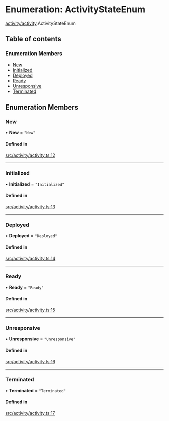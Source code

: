 # Enumeration: ActivityStateEnum

[activity/activity](../modules/activity_activity).ActivityStateEnum

## Table of contents

### Enumeration Members

- [New](activity_activity.ActivityStateEnum#new)
- [Initialized](activity_activity.ActivityStateEnum#initialized)
- [Deployed](activity_activity.ActivityStateEnum#deployed)
- [Ready](activity_activity.ActivityStateEnum#ready)
- [Unresponsive](activity_activity.ActivityStateEnum#unresponsive)
- [Terminated](activity_activity.ActivityStateEnum#terminated)

## Enumeration Members

### New

• **New** = ``"New"``

#### Defined in

[src/activity/activity.ts:12](https://github.com/golemfactory/golem-js/blob/570d226/src/activity/activity.ts#L12)

___

### Initialized

• **Initialized** = ``"Initialized"``

#### Defined in

[src/activity/activity.ts:13](https://github.com/golemfactory/golem-js/blob/570d226/src/activity/activity.ts#L13)

___

### Deployed

• **Deployed** = ``"Deployed"``

#### Defined in

[src/activity/activity.ts:14](https://github.com/golemfactory/golem-js/blob/570d226/src/activity/activity.ts#L14)

___

### Ready

• **Ready** = ``"Ready"``

#### Defined in

[src/activity/activity.ts:15](https://github.com/golemfactory/golem-js/blob/570d226/src/activity/activity.ts#L15)

___

### Unresponsive

• **Unresponsive** = ``"Unresponsive"``

#### Defined in

[src/activity/activity.ts:16](https://github.com/golemfactory/golem-js/blob/570d226/src/activity/activity.ts#L16)

___

### Terminated

• **Terminated** = ``"Terminated"``

#### Defined in

[src/activity/activity.ts:17](https://github.com/golemfactory/golem-js/blob/570d226/src/activity/activity.ts#L17)
